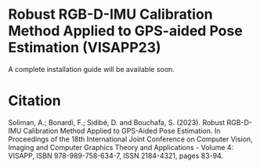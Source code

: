 # Robust RGB-D-IMU Calibration Method Applied to GPS-aided Pose Estimation (VISAPP23)

A complete installation guide will be available soon.

# Citation
  Soliman, A.; Bonardi, F.; Sidibé, D. and Bouchafa, S. (2023). Robust RGB-D-IMU Calibration Method Applied to GPS-Aided Pose Estimation.  In Proceedings of the 18th International Joint Conference on Computer Vision, Imaging and Computer Graphics Theory and Applications - Volume 4: VISAPP, ISBN 978-989-758-634-7, ISSN 2184-4321, pages 83-94.
